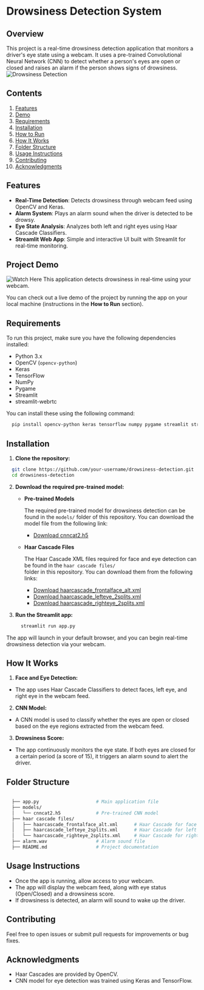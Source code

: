 # Drowsiness Detection System
## Overview
This project is a real-time drowsiness detection application that monitors a driver's eye state using a webcam. It uses a pre-trained Convolutional Neural Network (CNN) to detect whether a person's eyes are open or closed and raises an alarm if the person shows signs of drowsiness.
![Drowsiness Detection](https://cdn.hashnode.com/res/hashnode/image/upload/v1668417910288/bFctgCHVj.jpg)
## Contents

1. [Features](#features)
2. [Demo](#demo)
3. [Requirements](#requirements)
4. [Installation](#installation)
5. [How to Run](#how-to-run)
6. [How It Works](#how-it-works)
7. [Folder Structure](#folder-structure)
8. [Usage Instructions](#usage-instructions)
9. [Contributing](#contributing)
10. [Acknowledgments](#acknowledgments)

## Features

- **Real-Time Detection**: Detects drowsiness through webcam feed using OpenCV and Keras.
- **Alarm System**: Plays an alarm sound when the driver is detected to be drowsy.
- **Eye State Analysis**: Analyzes both left and right eyes using Haar Cascade Classifiers.
- **Streamlit Web App**: Simple and interactive UI built with Streamlit for real-time monitoring.

## Project Demo

![Watch Here](https://drive.google.com/file/d/1xjETyxO0QwACW1p6WWKTXxhhQ_mXVJ-5/view?usp=sharing)
This application detects drowsiness in real-time using your webcam.

You can check out a live demo of the project by running the app on your local machine (instructions in the **How to Run** section).

## Requirements

To run this project, make sure you have the following dependencies installed:

- Python 3.x
- OpenCV (`opencv-python`)
- Keras
- TensorFlow
- NumPy
- Pygame
- Streamlit
- streamlit-webrtc

You can install these using the following command:

  ```bash
    pip install opencv-python keras tensorflow numpy pygame streamlit streamlit-webrtc
  ```
## Installation
1. **Clone the repository:**

  ```bash
    git clone https://github.com/your-username/drowsiness-detection.git
    cd drowsiness-detection
  ```

2. **Download the required pre-trained model:**
    - **Pre-trained Models**
  
      The required pre-trained model for drowsiness detection can be found in the `models/` folder of this 
      repository. You can download the model file from the following link:
      - [Download cnncat2.h5](models/cnncat2.h5)
    - **Haar Cascade Files**
  
      The Haar Cascade XML files required for face and eye detection can be found in the `haar cascade files/`     
      folder in this repository. You can download them from the following links:
  
      - [Download haarcascade_frontalface_alt.xml](haar%20cascade%20files/haarcascade_frontalface_alt.xml)
      - [Download haarcascade_lefteye_2splits.xml](haar%20cascade%20files/haarcascade_lefteye_2splits.xml)
      - [Download haarcascade_righteye_2splits.xml](haar%20cascade%20files/haarcascade_righteye_2splits.xml)
3. **Run the Streamlit app:**

    ```bash
      streamlit run app.py
    ```
The app will launch in your default browser, and you can begin real-time drowsiness detection via your webcam.

## How It Works
1. **Face and Eye Detection:**

 - The app uses Haar Cascade Classifiers to detect faces, left eye, and right eye in the webcam feed.
2. **CNN Model:**

  - A CNN model is used to classify whether the eyes are open or closed based on the eye regions extracted from      the webcam feed.
3. **Drowsiness Score:**

  - The app continuously monitors the eye state. If both eyes are closed for a certain period (a score of 15),       it triggers an alarm sound to alert the driver.
## Folder Structure
  ```bash
    
    ├── app.py                     # Main application file
    ├── models/
    │   └── cnncat2.h5             # Pre-trained CNN model
    ├── haar cascade files/
    │   ├── haarcascade_frontalface_alt.xml      # Haar Cascade for face detection
    │   ├── haarcascade_lefteye_2splits.xml      # Haar Cascade for left eye detection
    │   └── haarcascade_righteye_2splits.xml     # Haar Cascade for right eye detection
    ├── alarm.wav                  # Alarm sound file
    ├── README.md                  # Project documentation
```
## Usage Instructions
  - Once the app is running, allow access to your webcam.
  - The app will display the webcam feed, along with eye status (Open/Closed) and a drowsiness score.
  - If drowsiness is detected, an alarm will sound to wake up the driver.
## Contributing
Feel free to open issues or submit pull requests for improvements or bug fixes.

## Acknowledgments
  - Haar Cascades are provided by OpenCV.
  - CNN model for eye detection was trained using Keras and TensorFlow.
